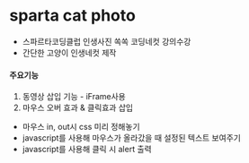 # sparta cat photo
- 스파르타코딩클럽 인생사진 쏙쏙 코딩네컷 강의수강
- 간단한 고양이 인생네컷 제작

#### 주요기능
1. 동영상 삽입 기능 - iFrame사용
2. 마우스 오버 효과 & 클릭효과 삽입
- 마우스 in, out시 css 미리 정해놓기
- javascript를 사용해 마우스가 올라갔을 때 설정된 텍스트 보여주기
- javascript를 사용해 클릭 시 alert 출력
